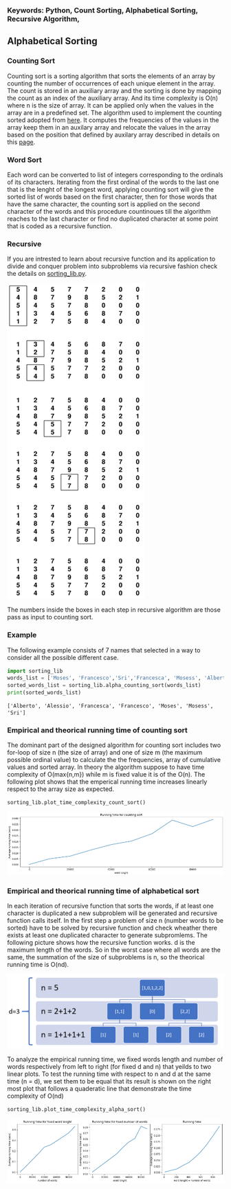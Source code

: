 ### Keywords: Python, Count Sorting, Alphabetical Sorting, Recursive Algorithm, 

## Alphabetical Sorting
### Counting Sort
Counting sort is a sorting algorithm that sorts the elements of an array by counting the number of occurrences of each unique element in the array. The count is stored in an auxiliary array and the sorting is done by mapping the count as an index of the auxiliary array. And its time complexity is O(n) where n is the size of array. It can be applied only when the values in the array are in a predefined set.
The algorithm used to implement the counting sorted adopted from [here](https://www.youtube.com/watch?v=7zuGmKfUt7s). It computes the frequencies of the values in the array keep them in an auxilary array and relocate the values in the array based on the position that defined by auxilary array described in details on this [page](https://www.programiz.com/dsa/counting-sort). 
### Word Sort
Each word can be converted to list of integers corresponding to the ordinals of its characters. Iterating from the first ordinal of the words to the last one that is the lenght of the longest word, applying counting sort will give the sorted list of words based on the first character, then for those words that have the same character, the counting sort is applied on the second character of the words and this procedure countinoues till the algorithm reaches to the last character or find no duplicated character at some point that is coded as a recursive function.
### Recursive
If you are intrested to learn about recursive function and its application to divide and conquer problem into subproblems via recursive fashion check the details on <a href='https://github.com/MosesDastmard/alphabetical_sorting/blob/master/sorting_lib.py'>sorting_lib.py</a>.

<img src="sorting algorithm.png">


The numbers inside the boxes in each step in recursive algorithm are those pass as input to counting sort.

### Example
The following example consists of 7 names that selected in a way to consider all the possible different case.


```python
import sorting_lib
words_list = ['Moses', 'Francesco','Sri','Francesca', 'Mosess', 'Alberto', 'Alessio']
sorted_words_list = sorting_lib.alpha_counting_sort(words_list)
print(sorted_words_list)
```

    ['Alberto', 'Alessio', 'Francesca', 'Francesco', 'Moses', 'Mosess', 'Sri']
    

### Empirical and theorical running time of counting sort
The dominant part of the designed algorithm for counting sort includes two for-loop of size n (the size of array) and one of size m (the maximum possible ordinal value) to calculate the the frequencies, array of cumulative values and sorted array. In theory the algorithm suppose to have time complexity of O(max{n,m}) while m is fixed value it is of the O(n).
The following plot shows that the emperical running time increases linearly respect to the array size as expected.


```python
sorting_lib.plot_time_complexity_count_sort()
```


![png](output_4_0.png)


### Empirical and theorical running time of alphabetical sort
In each iteration of recursive function that sorts the words, if at least one character is duplicated a new subproblem will be generated and recursive function calls itself. In the first step a problem of size n (number words to be sorted) have to be solved by recursive function and check wheather there exists at least one duplicated character to generate subpromlems. The following picture shows how the recursive function works. d is the maximum length of the words. So in the worst case where all words are the same, the summation of the size of subproblems is n, so the theorical running time is O(nd).     

<img src="Tree.png">

To analyze the empirical running time, we fixed words length and number of words respectively from left to right (for fixed d and n) that yeilds to two linear plots. To test the running time with respect to n and d at the same time (n = d), we set them to be equal that its result is shown on the right most plot that follows a quaderatic line that demonstrate the time complexity of O(nd)


```python
sorting_lib.plot_time_complexity_alpha_sort()
```


![png](output_6_0.png)

